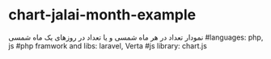 # chart-jalai-month-example
نمودار تعداد در هر ماه شمسی و یا تعداد در روزهای یک ماه شمسی 
#languages:
php, js
#php framwork and libs:
laravel, Verta
#js library:
chart.js
